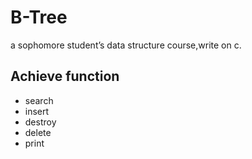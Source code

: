 # B-Tree
a sophomore student’s data structure course,write on c.
## Achieve function
* search
* insert
* destroy
* delete
* print
